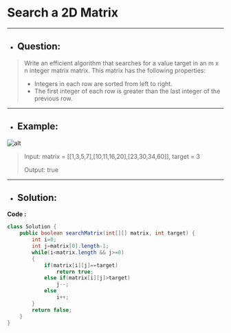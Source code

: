 # Search a 2D Matrix
---
- ## Question:
> Write an efficient algorithm that searches for a value target in an m x n integer matrix matrix. This matrix has the following properties:
> 
>- Integers in each row are sorted from left to right.
>- The first integer of each row is greater than the last integer of the previous row.
---
- ## Example:
![alt](https://assets.leetcode.com/uploads/2020/10/05/mat.jpg)
> Input: matrix = [[1,3,5,7],[10,11,16,20],[23,30,34,60]], target = 3
> 
> Output: true
---
- ## Solution:
**Code :**
```java
class Solution {
    public boolean searchMatrix(int[][] matrix, int target) {
        int i=0;
        int j=matrix[0].length-1;
        while(i<matrix.length && j>=0)
        {
            if(matrix[i][j]==target)
                return true;
            else if(matrix[i][j]>target)
                j--;
            else 
                i++;
        }
        return false;
    }
}
